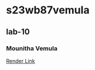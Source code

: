 # s23wb87vemula

## lab-10

### Mounitha Vemula

[Render Link](https://s23wb87vemula.onrender.com/)
